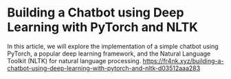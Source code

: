 # Building a Chatbot using Deep Learning with PyTorch and NLTK
In this article, we will explore the implementation of a simple chatbot using PyTorch, 
a popular deep learning framework, and the Natural Language Toolkit (NLTK) for natural language processing.
https://fr4nk.xyz/building-a-chatbot-using-deep-learning-with-pytorch-and-nltk-d03512aaa283
